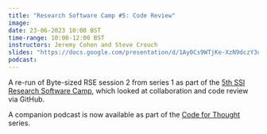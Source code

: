 ```yaml
---
title: "Research Software Camp #5: Code Review"
image:
date: 23-06-2023 10:00 BST
time-range: 10:00-12:00 BST
instructors: Jeremy Cohen and Steve Crouch
slides: "https://docs.google.com/presentation/d/1Ay0Cs9WTjKe-XzN9dczY3q_vf-b6XUGhnLANiXZ9FxU/edit?usp=sharing"
podcast: 
---
```


A re-run of Byte-sized RSE session 2 from series 1 as part of the [5th SSI Research Software 
Camp](https://www.software.ac.uk/Events/research-software-camp-fair-software), which looked 
at collaboration and code review via GitHub.

A companion podcast is now available as part of the 
[Code for Thought](https://codeforthought.buzzsprout.com/) series.
